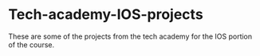 # Tech-academy-IOS-projects

These are some of the projects from the tech academy for the IOS portion of the course. 
